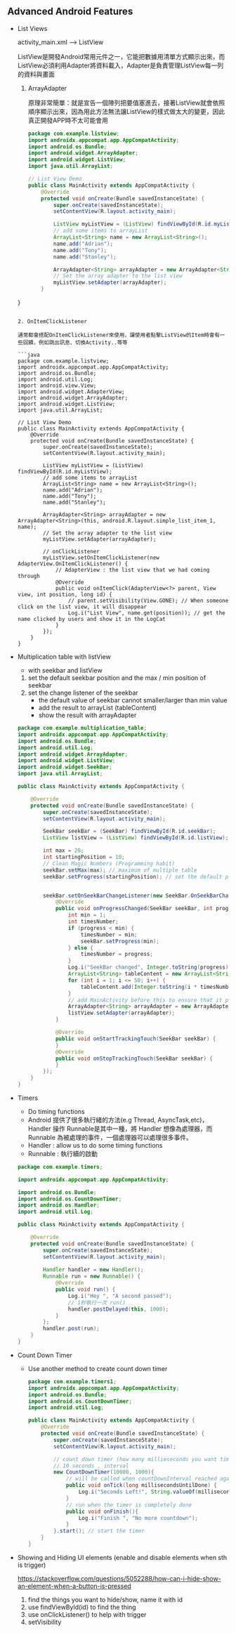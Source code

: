 ## Advanced Android Features

* List Views

  activity_main.xml --> ListView

  ListView是開發Android常用元件之一，它能把數據用清單方式顯示出來，而ListView必須利用Adapter將資料載入，Adapter是負責管理ListView每一列的資料與畫面

  1. ArrayAdapter

     原理非常簡單：就是宣告一個陣列把要值塞進去，接著ListView就會依照順序顯示出來，因為用此方法無法讓ListView的樣式做太大的變更，因此真正開發APP時不太可能會用
  
     ```java
     package com.example.listview;
     import androidx.appcompat.app.AppCompatActivity;
     import android.os.Bundle;
     import android.widget.ArrayAdapter;
     import android.widget.ListView;
     import java.util.ArrayList;
     
     // List View Demo
     public class MainActivity extends AppCompatActivity {
         @Override
         protected void onCreate(Bundle savedInstanceState) {
             super.onCreate(savedInstanceState);
             setContentView(R.layout.activity_main);
     
             ListView myListView = (ListView) findViewById(R.id.myListView);
             // add some items to arrayList
             ArrayList<String> name = new ArrayList<String>();
             name.add("Adrian");
             name.add("Tony");
             name.add("Stanley");
     
             ArrayAdapter<String> arrayAdapter = new ArrayAdapter<String>(this, android.R.layout.simple_list_item_1, name);
             // Set the array adapter to the list view
             myListView.setAdapter(arrayAdapter);
         }
   }
     ```

  2. OnItemClickListener

     通常都會搭配OnItemClickListener來使用，讓使用者點擊ListView的Item時會有一些回饋，例如跳出訊息、切換Activity..等等
  
     ```java
     package com.example.listview;
     import androidx.appcompat.app.AppCompatActivity;
     import android.os.Bundle;
     import android.util.Log;
     import android.view.View;
     import android.widget.AdapterView;
     import android.widget.ArrayAdapter;
     import android.widget.ListView;
     import java.util.ArrayList;
     
     // List View Demo
     public class MainActivity extends AppCompatActivity {
         @Override
         protected void onCreate(Bundle savedInstanceState) {
             super.onCreate(savedInstanceState);
             setContentView(R.layout.activity_main);
     
             ListView myListView = (ListView) findViewById(R.id.myListView);
             // add some items to arrayList
             ArrayList<String> name = new ArrayList<String>();
             name.add("Adrian");
             name.add("Tony");
             name.add("Stanley");
     
             ArrayAdapter<String> arrayAdapter = new ArrayAdapter<String>(this, android.R.layout.simple_list_item_1, name);
             // Set the array adapter to the list view
             myListView.setAdapter(arrayAdapter);
     
             // onClickListener
             myListView.setOnItemClickListener(new AdapterView.OnItemClickListener() {
                 // AdapterView : the list view that we had coming through
                 @Override
                 public void onItemClick(AdapterView<?> parent, View view, int position, long id) {
                     // parent.setVisibility(View.GONE); // When someone click on the list view, it will disappear
                     Log.i("List View", name.get(position)); // get the name clicked by users and show it in the LogCat
                 }
             });
         }
     }
     ```


* Multiplication table with listView
  * with seekbar and listView
  1. set the default seekbar position and the max / min position of seekbar
  2. set the change listener of the seekbar
     * the default value of seekbar cannot smaller/larger than min value
     * add the result to arrayList  (tableContent)
     * show the result with arrayAdapter 
  
  ```java
  package com.example.multiplication_table;
  import androidx.appcompat.app.AppCompatActivity;
  import android.os.Bundle;
  import android.util.Log;
  import android.widget.ArrayAdapter;
  import android.widget.ListView;
  import android.widget.SeekBar;
  import java.util.ArrayList;
  
  public class MainActivity extends AppCompatActivity {
  
      @Override
      protected void onCreate(Bundle savedInstanceState) {
          super.onCreate(savedInstanceState);
          setContentView(R.layout.activity_main);
  
          SeekBar seekBar = (SeekBar) findViewById(R.id.seekBar);
          ListView listView = (ListView) findViewById(R.id.listView);
  
          int max = 20;
          int startingPosition = 10;
          // Clean Magic Numbers (Programming habit)
          seekBar.setMax(max); // maximum of multiple table
          seekBar.setProgress(startingPosition); // set the default position
  
  
          seekBar.setOnSeekBarChangeListener(new SeekBar.OnSeekBarChangeListener() {
              @Override
              public void onProgressChanged(SeekBar seekBar, int progress, boolean fromUser) {
                  int min = 1;
                  int timesNumber;
                  if (progress < min) {
                      timesNumber = min;
                      seekBar.setProgress(min);
                  } else {
                      timesNumber = progress;
                  }
                  Log.i("SeekBar changed", Integer.toString(progress));
                  ArrayList<String> tableContent = new ArrayList<String>();
                  for (int i = 1; i <= 50; i++) {
                      tableContent.add(Integer.toString(i * timesNumber));
                  }
                  // add MainActivity before this to ensure that it points to the view instead of seek Bar
                  ArrayAdapter<String> arrayAdapter = new ArrayAdapter<String>(MainActivity.this, android.R.layout.simple_list_item_1, tableContent);
                  listView.setAdapter(arrayAdapter);
              }
  
              @Override
              public void onStartTrackingTouch(SeekBar seekBar) {
              }
              @Override
              public void onStopTrackingTouch(SeekBar seekBar) {
              }
          });
      }
  }
  ```
  
* Timers

  * Do timing functions
  * Android 提供了很多執行緒的方法(e.g Thread, AsyncTask,etc)，Handler 操作 Runnable是其中一種，將  Handler 想像為處理器，而 Runnable 為被處理的事件，一個處理器可以處理很多事件。
  * Handler : allow us to do some timing functions 
  * Runnable :  執行續的啟動

  ```java
  package com.example.timers;
  
  import androidx.appcompat.app.AppCompatActivity;
  
  import android.os.Bundle;
  import android.os.CountDownTimer;
  import android.os.Handler;
  import android.util.Log;
  
  public class MainActivity extends AppCompatActivity {
  
      @Override
      protected void onCreate(Bundle savedInstanceState) {
          super.onCreate(savedInstanceState);
          setContentView(R.layout.activity_main);
          
          Handler handler = new Handler();
          Runnable run = new Runnable() {
              @Override
              public void run() {
                  Log.i("Hey ", "A second passed");
                  // 1秒執行一次 run()
                  handler.postDelayed(this, 1000);
              }
          };
          handler.post(run);
      }
  }
  ```

* Count Down Timer

  * Use another method to create count down timer

    ```java
    package com.example.timers1;
    import androidx.appcompat.app.AppCompatActivity;
    import android.os.Bundle;
    import android.os.CountDownTimer;
    import android.util.Log;
    
    public class MainActivity extends AppCompatActivity {
        @Override
        protected void onCreate(Bundle savedInstanceState) {
            super.onCreate(savedInstanceState);
            setContentView(R.layout.activity_main);
    
            // count down timer (how many millieseconds you want timer to ultimately run for)
            // 10 seconds , interval
            new CountDownTimer(10000, 1000){
                // will be called when countDownInterval reached again
                public void onTick(long millisecondsUntilDone) {
                    Log.i("Seconds Left!", String.valueOf(millisecondsUntilDone / 1000));
                }
                // run when the timer is completely done
                public void onFinish(){
                    Log.i("Finish ", "No more countdown");
                }
            }.start(); // start the timer
        }
    }
    ```

* Showing and Hiding UI elements (enable and disable elements when sth is trigger)

  https://stackoverflow.com/questions/5052288/how-can-i-hide-show-an-element-when-a-button-is-pressed

  1. find the things you want to hide/show, name it with id
  2. use findViewById(id) to find the thing
  3. use onClickListener() to help with trigger
  4. setVisibility

  